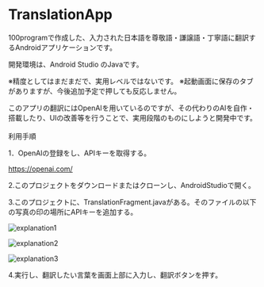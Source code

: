# TranslationApp
100programで作成した、入力された日本語を尊敬語・謙譲語・丁寧語に翻訳するAndroidアプリケーションです。

開発環境は、Android Studio のJavaです。

※精度としてはまだまだで、実用レベルではないです。
※起動画面に保存のタブがありますが、今後追加予定で押しても反応しません。

このアプリの翻訳にはOpenAIを用いているのですが、その代わりのAIを自作・搭載したり、UIの改善等を行うことで、実用段階のものにしようと開発中です。
<br><br>
利用手順

1．OpenAIの登録をし、APIキーを取得する。

https://openai.com/

2.このプロジェクトをダウンロードまたはクローンし、AndroidStudioで開く。

3.このプロジェクトに、TranslationFragment.javaがある。そのファイルの以下の写真の印の場所にAPIキーを追加する。

![explanation1](https://user-images.githubusercontent.com/101786527/205429537-b29c732b-81b7-45a1-90b6-f971b05bfbc9.png)

![explanation2](https://user-images.githubusercontent.com/101786527/205429549-4e27b420-8976-4e63-a853-370dfd90d0fb.png)

![explanation3](https://user-images.githubusercontent.com/101786527/205429552-79e27bee-1e7b-4fe6-8c2a-6350617540ed.png)

4.実行し、翻訳したい言葉を画面上部に入力し、翻訳ボタンを押す。
